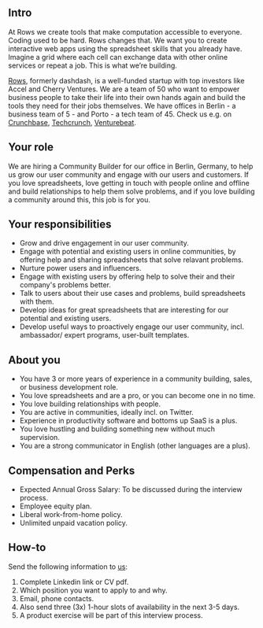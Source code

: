 ## Intro
At Rows we create tools that make computation accessible to everyone.
Coding used to be hard. Rows changes that. We want you to create interactive web apps using the spreadsheet skills that you already have. Imagine a grid where each cell can exchange data with other online services or repeat a job. This is what we’re building.

[Rows](https://rows.com/), formerly dashdash, is a well-funded startup with top investors like Accel and Cherry Ventures. We are a team of 50 who want to empower business people to take their life into their own hands again and build the tools they need for their jobs themselves. We have offices in Berlin - a business team of 5 - and Porto - a tech team of 45. Check us e.g. on [Crunchbase](https://www.crunchbase.com/organization/rowshq), [Techcrunch](https://techcrunch.com/2018/05/16/dashdash-a-platform-to-create-web-apps-using-only-spreadsheet-skills-nabs-8m-led-by-accel/), [Venturebeat](https://venturebeat.com/2018/05/16/accel-leads-8-million-investment-in-dashdash-to-create-web-apps-from-spreadsheets/). 

## Your role
We are hiring a Community Builder for our office in Berlin, Germany, to help us grow our user community and engage with our users and customers. If you love spreadsheets, love getting in touch with people online and offline and build relationships to help them solve problems, and if you love building a community around this, this job is for you.

## Your responsibilities
- Grow and drive engagement in our user community.
- Engage with potential and existing users in online communities, by offering help and sharing spreadsheets that solve relavant problems.
- Nurture power users and influencers.
- Engage with existing users by offering help to solve their and their company's problems better.
- Talk to users about their use cases and problems, build spreadsheets with them.
- Develop ideas for great spreadsheets that are interesting for our potential and existing users.
- Develop useful ways to proactively engage our user community, incl. ambassador/ expert programs, user-built templates.

## About you
- You have 3 or more years of experience in a community building, sales, or business development role. 
- You love spreadsheets and are a pro, or you can become one in no time.
- You love building relationships with people. 
- You are active in communities, ideally incl. on Twitter.
- Experience in productivity software and bottoms up SaaS is a plus.
- You love hustling and building something new without much supervision.
- You are a strong communicator in English (other languages are a plus).

## Compensation and Perks
- Expected Annual Gross Salary: To be discussed during the interview process.
- Employee equity plan.
- Liberal work-from-home policy.
- Unlimited unpaid vacation policy.

## How-to
Send the following information to [us](mailto:join@rows.com):
1. Complete Linkedin link or CV pdf.
1. Which position you want to apply to and why.
1. Email, phone contacts.
1. Also send three (3x) 1-hour slots of availability in the next 3-5 days.
1. A product exercise will be part of this interview process.
